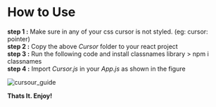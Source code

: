 # How to Use

**step 1 :**  Make sure in any of your css cursor is not styled. (eg: cursor: pointer) <br>
**step 2 :**  Copy the above *Cursor* folder to your react project  <br>
**step 3 :**  Run the following code and install classnames library 
              > npm i classnames   <br>
**step 4 :**  Import *Cursor.js* in your *App.js* as shown in the figure <br>

![cursour_guide](https://user-images.githubusercontent.com/67228515/104703920-f92c8c80-573d-11eb-89a0-4e7ee65dae33.png)

**Thats It. Enjoy!**
